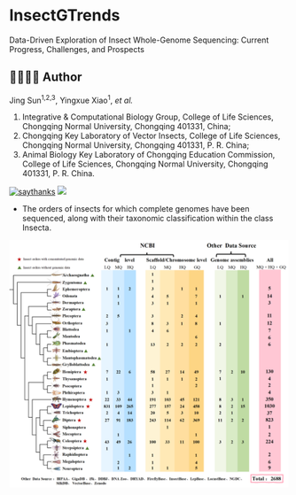 # InsectGTrends
 Data-Driven Exploration of Insect Whole-Genome Sequencing: Current Progress, Challenges, and Prospects

## 👩‍🏫👨‍🏫 Author 

Jing Sun<sup>1,2,3</sup>, Yingxue Xiao<sup>1</sup>, *et al.*

1) Integrative & Computational Biology Group, College of Life Sciences, Chongqing Normal University, Chongqing 401331, China; 
2) Chongqing Key Laboratory of Vector Insects, College of Life Sciences, Chongqing Normal University, Chongqing 401331, P. R. China; 
3) Animal Biology Key Laboratory of Chongqing Education Commission, College of Life Sciences, Chongqing Normal University, Chongqing 401331, P. R. China.

[![saythanks](https://img.shields.io/badge/say-thanks-ff69b4.svg)](https://libcell.github.io)
[![](https://img.shields.io/badge/follow%20me%20on-WeChat-green.svg)](https://libcell.github.io)

- The orders of insects for which complete genomes have been sequenced, along with their taxonomic classification within the class Insecta. 

<img src="img/frontpage.png" width="800" style="display: block; margin-left: auto; margin-right: auto;">





